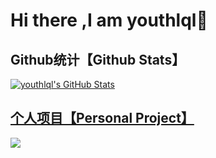 # Hi there ,I am youthlql👋

<!--
**youthlql/youthlql** is a ✨ _special_ ✨ repository because its `README.md` (this file) appears on your GitHub profile.

Here are some ideas to get you started:

- 🔭 I’m currently working on ...
- 🌱 I’m currently learning ...
- 👯 I’m looking to collaborate on ...
- 🤔 I’m looking for help with ...
- 💬 Ask me about ...
- 📫 How to reach me: ...
- 😄 Pronouns: ...
- ⚡ Fun fact: ...
-->

## Github统计【Github Stats】
<a href="https://github.com/youthlql">
  <img align="center" src="https://github-readme-stats.vercel.app/api?username=youthlql&show_icons=true&line_height=27&count_private=true&title_color=9999FF&text_color=2bbc8a&icon_color=9999FF&bg_color=1d1f21" alt="youthlql's GitHub Stats" />


## 个人项目【Personal Project】
<a href="https://github.com/youthlql/JavaYouth">
  <img align="center" src="https://github-readme-stats.vercel.app/api/pin/?username=youthlql&show_icons=true&repo=JavaYouth&title_color=9999FF&text_color=2bbc8a&icon_color=9999FF&bg_color=1d1f21" />
